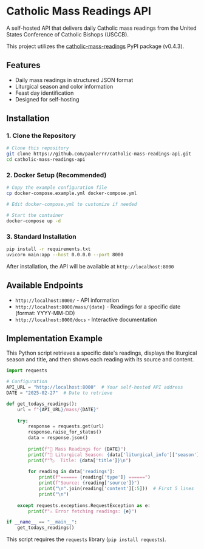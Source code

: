 # Catholic Mass Readings API

A self-hosted API that delivers daily Catholic mass readings from the United States Conference of Catholic Bishops (USCCB).

This project utilizes the [catholic-mass-readings](https://pypi.org/project/catholic-mass-readings/) PyPI package (v0.4.3).

## Features
- Daily mass readings in structured JSON format
- Liturgical season and color information
- Feast day identification
- Designed for self-hosting

## Installation

### 1. Clone the Repository
```bash
# Clone this repository
git clone https://github.com/paulerrr/catholic-mass-readings-api.git
cd catholic-mass-readings-api
```

### 2. Docker Setup (Recommended)
```bash
# Copy the example configuration file
cp docker-compose.example.yml docker-compose.yml

# Edit docker-compose.yml to customize if needed

# Start the container
docker-compose up -d
```

### 3. Standard Installation
```bash
pip install -r requirements.txt
uvicorn main:app --host 0.0.0.0 --port 8000
```

After installation, the API will be available at `http://localhost:8000`

## Available Endpoints
- `http://localhost:8000/` - API information
- `http://localhost:8000/mass/{date}` - Readings for a specific date (format: YYYY-MM-DD)
- `http://localhost:8000/docs` - Interactive documentation

## Implementation Example

This Python script retrieves a specific date's readings, displays the liturgical season and title, and then shows each reading with its source and content.

```python
import requests

# Configuration
API_URL = "http://localhost:8000"  # Your self-hosted API address
DATE = "2025-02-27"  # Date to retrieve

def get_todays_readings():
    url = f"{API_URL}/mass/{DATE}"
    
    try:
        response = requests.get(url)
        response.raise_for_status()
        data = response.json()
        
        print(f"📖 Mass Readings for {DATE}")
        print(f"🎄 Liturgical Season: {data['liturgical_info']['season']}")
        print(f"🏷️  Title: {data['title']}\n")
        
        for reading in data['readings']:
            print(f"====== {reading['type']} ======")
            print(f"Source: {reading['source']}")
            print("\n".join(reading['content'][:5]))  # First 5 lines
            print("\n")
            
    except requests.exceptions.RequestException as e:
        print(f"⚠️ Error fetching readings: {e}")

if __name__ == "__main__":
    get_todays_readings()
```

This script requires the `requests` library (`pip install requests`).